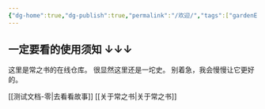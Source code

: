 ```yaml
---
{"dg-home":true,"dg-publish":true,"permalink":"/欢迎/","tags":["gardenEntry"],"dgPassFrontmatter":true}
---
```


## 一定要看的使用须知 ↓↓↓

这里是常之书的在线仓库。
很显然这里还是一坨史。
别着急，我会慢慢让它更好的。

[[测试文档-零\|去看看故事]]
[[关于常之书\|关于常之书]]
